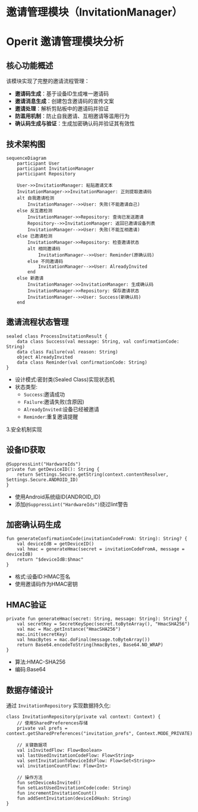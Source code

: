 # 邀请管理模块（InvitationManager）

# Operit 邀请管理模块分析

## 核心功能概述
该模块实现了完整的邀请流程管理：
- **邀请码生成**：基于设备ID生成唯一邀请码
- **邀请消息生成**：创建包含邀请码的宣传文案
- **邀请处理**：解析剪贴板中的邀请码并验证
- **防滥用机制**：防止自我邀请、互相邀请等滥用行为
- **确认码生成与验证**：生成加密确认码并验证其有效性

## 技术架构图
```mermaid
sequenceDiagram
    participant User
    participant InvitationManager
    participant Repository
    
    User->>InvitationManager: 粘贴邀请文本
    InvitationManager->>InvitationManager: 正则提取邀请码
    alt 自我邀请检测
        InvitationManager-->>User: 失败(不能邀请自己)
    else 反互邀检测
        InvitationManager->>Repository: 查询已发送邀请
        Repository-->>InvitationManager: 返回已邀请设备列表
        InvitationManager-->>User: 失败(不能互相邀请)
    else 已邀请检测
        InvitationManager->>Repository: 检查邀请状态
        alt 相同邀请码
            InvitationManager-->>User: Reminder(原确认码)
        else 不同邀请码
            InvitationManager-->>User: AlreadyInvited
        end
    else 新邀请
        InvitationManager->>InvitationManager: 生成确认码
        InvitationManager->>Repository: 保存邀请状态
        InvitationManager-->>User: Success(新确认码)
    end
```

## 邀请流程状态管理

```
sealed class ProcessInvitationResult {
    data class Success(val message: String, val confirmationCode: String)
    data class Failure(val reason: String)
    object AlreadyInvited
    data class Reminder(val confirmationCode: String)
}

```

- 设计模式:密封类(Sealed Class)实现状态机
- 状态类型:
  - `Success`:邀请成功
  - `Failure`:邀请失败(含原因)
  - `AlreadyInvited`:设备已经被邀请
  - `Reminder`:重复邀请提醒

3.安全机制实现

## 设备ID获取

```
@SuppressLint("HardwareIds")
private fun getDeviceID(): String {
    return Settings.Secure.getString(context.contentResolver, Settings.Secure.ANDROID_ID)
}
```

- 使用Android系统级ID(ANDROID_ID)
- 添加`@SuppressLint("HardwareIds")`绕过lint警告

## 加密确认码生成

```
fun generateConfirmationCode(invitationCodeFromA: String): String? {
    val deviceIdB = getDeviceID()
    val hmac = generateHmac(secret = invitationCodeFromA, message = deviceIdB)
    return "$deviceIdB:$hmac"
}

```

- 格式:设备ID:HMAC签名
- 使用邀请码作为HMAC密钥

## HMAC验证

```
private fun generateHmac(secret: String, message: String): String? {
    val secretKey = SecretKeySpec(secret.toByteArray(), "HmacSHA256")
    val mac = Mac.getInstance("HmacSHA256")
    mac.init(secretKey)
    val hmacBytes = mac.doFinal(message.toByteArray())
    return Base64.encodeToString(hmacBytes, Base64.NO_WRAP)
}
```

- 算法:HMAC-SHA256
- 编码:Base64

## 数据存储设计

通过 `InvitationRepository` 实现数据持久化:

```
class InvitationRepository(private val context: Context) {
    // 使用SharedPreferences存储
    private val prefs = context.getSharedPreferences("invitation_prefs", Context.MODE_PRIVATE)
    
    // 关键数据项
    val isInvitedFlow: Flow<Boolean>
    val lastUsedInvitationCodeFlow: Flow<String>
    val sentInvitationToDeviceIdsFlow: Flow<Set<String>>
    val invitationCountFlow: Flow<Int>
    
    // 操作方法
    fun setDeviceAsInvited()
    fun setLastUsedInvitationCode(code: String)
    fun incrementInvitationCount()
    fun addSentInvitation(deviceIdHash: String)
}

```
